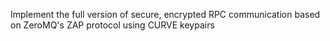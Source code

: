 Implement the full version of secure, encrypted RPC communication based on ZeroMQ's ZAP protocol using CURVE keypairs
